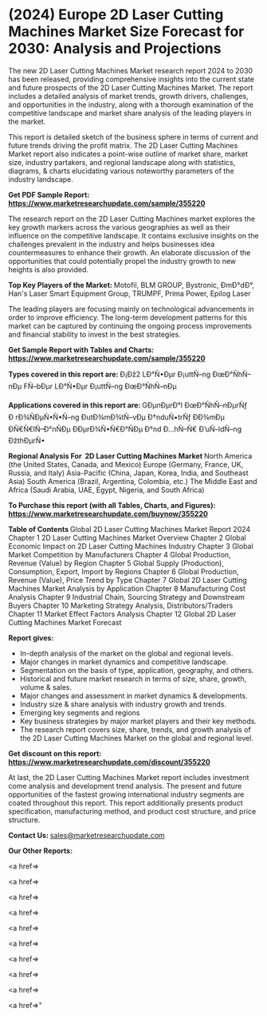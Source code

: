 # (2024) Europe 2D Laser Cutting Machines Market Size Forecast for 2030: Analysis and Projections

The new 2D Laser Cutting Machines Market research report 2024 to 2030 has been released, providing comprehensive insights into the current state and future prospects of the 2D Laser Cutting Machines Market. The report includes a detailed analysis of market trends, growth drivers, challenges, and opportunities in the industry, along with a thorough examination of the competitive landscape and market share analysis of the leading players in the market.

This report is detailed sketch of the business sphere in terms of current and future trends driving the profit matrix. The 2D Laser Cutting Machines Market report also indicates a point-wise outline of market share, market size, industry partakers, and regional landscape along with statistics, diagrams, &amp; charts elucidating various noteworthy parameters of the industry landscape.

<strong><b>Get PDF Sample Report: <a href=https://www.marketresearchupdate.com/sample/355220>https://www.marketresearchupdate.com/sample/355220</a></b></strong>

The research report on the 2D Laser Cutting Machines market explores the key growth markers across the various geographies as well as their influence on the competitive landscape. It contains exclusive insights on the challenges prevalent in the industry and helps businesses idea countermeasures to enhance their growth. An elaborate discussion of the opportunities that could potentially propel the industry growth to new heights is also provided.

<strong><b>Top Key Players of the Market:
</b></strong>Motofil, BLM GROUP, Bystronic, ÐmÐ°dÐ°, Han's Laser Smart Equipment Group, TRUMPF, Prima Power, Epilog Laser<strong><b>
</b></strong>

The leading players are focusing mainly on technological advancements in order to improve efficiency. The long-term development patterns for this market can be captured by continuing the ongoing process improvements and financial stability to invest in the best strategies.

<strong><b>Get Sample Report with Tables and Charts: <a href=https://www.marketresearchupdate.com/sample/355220>https://www.marketresearchupdate.com/sample/355220</a></b></strong>

<strong><b>Types covered in this report are:
</b></strong>Ð¡Ðž2 LÐ°Ñ•Ðµr Ð¡uttÑ–ng ÐœÐ°ÑhÑ–nÐµ
FÑ–bÐµr LÐ°Ñ•Ðµr Ð¡uttÑ–ng ÐœÐ°ÑhÑ–nÐµ<strong><b>
</b></strong>

<strong><b>Applications covered in this report are:
</b></strong>GÐµnÐµrÐ°l ÐœÐ°ÑhÑ–nÐµrÑƒ Ð rÐ¾ÑÐµÑ•Ñ•Ñ–ng
ÐutÐ¾mÐ¾tÑ–vÐµ Ð†nduÑ•trÑƒ
ÐÐ¾mÐµ ÐÑ€Ñ€lÑ–Ð°nÑÐµ
ÐÐµrÐ¾Ñ•Ñ€Ð°ÑÐµ Ð°nd Ð…hÑ–Ñ€ Ð’uÑ–ldÑ–ng
ÐžthÐµrÑ•<strong><b>
</b></strong>

<strong><b>Regional Analysis For  2D Laser Cutting Machines Market</b></strong><strong><b>
</b></strong>North America (the United States, Canada, and Mexico)
Europe (Germany, France, UK, Russia, and Italy)
Asia-Pacific (China, Japan, Korea, India, and Southeast Asia)
South America (Brazil, Argentina, Colombia, etc.)
The Middle East and Africa (Saudi Arabia, UAE, Egypt, Nigeria, and South Africa)

<strong><b>To Purchase this report (with all Tables, Charts, and Figures): <a href=https://www.marketresearchupdate.com/buynow/355220>https://www.marketresearchupdate.com/buynow/355220</a></b></strong>

<strong><b>Table of Contents</b></strong><strong><b>
</b></strong>Global 2D Laser Cutting Machines Market Report 2024
Chapter 1 2D Laser Cutting Machines Market Overview
Chapter 2 Global Economic Impact on 2D Laser Cutting Machines Industry
Chapter 3 Global Market Competition by Manufacturers
Chapter 4 Global Production, Revenue (Value) by Region
Chapter 5 Global Supply (Production), Consumption, Export, Import by Regions
Chapter 6 Global Production, Revenue (Value), Price Trend by Type
Chapter 7 Global 2D Laser Cutting Machines Market Analysis by Application
Chapter 8 Manufacturing Cost Analysis
Chapter 9 Industrial Chain, Sourcing Strategy and Downstream Buyers
Chapter 10 Marketing Strategy Analysis, Distributors/Traders
Chapter 11 Market Effect Factors Analysis
Chapter 12 Global 2D Laser Cutting Machines Market Forecast

<strong><b>Report gives:</b></strong>

- In-depth analysis of the market on the global and regional levels.
- Major changes in market dynamics and competitive landscape.
- Segmentation on the basis of type, application, geography, and others.
- Historical and future market research in terms of size, share, growth, volume &amp; sales.
- Major changes and assessment in market dynamics &amp; developments.
- Industry size &amp; share analysis with industry growth and trends.
- Emerging key segments and regions
- Key business strategies by major market players and their key methods.
- The research report covers size, share, trends, and growth analysis of the 2D Laser Cutting Machines Market on the global and regional level.

<strong><b>Get discount on this report: <a href=https://www.marketresearchupdate.com/discount/355220>https://www.marketresearchupdate.com/discount/355220</a></b></strong>

At last, the 2D Laser Cutting Machines Market report includes investment come analysis and development trend analysis. The present and future opportunities of the fastest growing international industry segments are coated throughout this report. This report additionally presents product specification, manufacturing method, and product cost structure, and price structure.

<strong><b>Contact Us:
</b></strong>sales@marketresearchupdate.com

<strong>Our Other Reports:</strong>

<a href=></a>

<a href=></a>

<a href=></a>

<a href=></a>

<a href=></a>

<a href=></a>

<a href=></a>

<a href=></a>

<a href=></a>

<a href=></a>"
